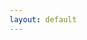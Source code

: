 ```yaml
---
layout: default
---
```


<div id="resource-content"></div>

<script src="{{ base.url | prepend: site.url }}/assets/resource_fetcher.js"></script>
<script>
    fetchResource("https://raw.githubusercontent.com/emudev-org/discord-resources/main/emudev_resources_general.md");
</script>
